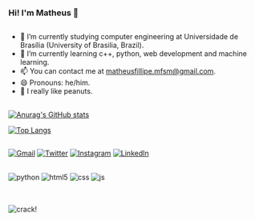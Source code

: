 ### Hi! I'm Matheus 🙂
##

- 🔭 I’m currently studying computer engineering at Universidade de Brasília (University of Brasilia, Brazil).
- 🌱 I’m currently learning c++, python, web development and machine learning.
- 📫 You can contact me at matheusfillipe.mfsm@gmail.com.
- 😄 Pronouns: he/him.
- 🥜 I really like peanuts.

##

[![Anurag's GitHub stats](https://github-readme-stats-sigma-five.vercel.app/api?username=matheusmendoim&count_private=true&show_icons=true&theme=tokyonight)](https://github.com/anuraghazra/github-readme-stats)

[![Top Langs](https://github-readme-stats-sigma-five.vercel.app/api/top-langs/?username=matheusmendoim&theme=tokyonight)](https://github.com/anuraghazra/github-readme-stats)

##
[![Gmail](https://img.shields.io/badge/Gmail-D14836?style=for-the-badge&logo=gmail&logoColor=white)](mailto:matheusfillipe.mfsm@gmail.com)
[![Twitter](https://img.shields.io/badge/Twitter-1DA1F2?style=for-the-badge&logo=twitter&logoColor=white)](https://twitter.com/matheus_mendoim)
[![Instagram](https://img.shields.io/badge/Instagram-E4405F?style=for-the-badge&logo=instagram&logoColor=white)](https://www.instagram.com/matheus_mendoim/)
[![LinkedIn](https://img.shields.io/badge/LinkedIn-0077B5?style=for-the-badge&logo=linkedin&logoColor=white)](https://www.linkedin.com/in/matheus-fillipe-de-souza-mendes-743b881b1/)
  
##
<div style="display: inline_block">
  <img align="center" alt="python" src="https://img.shields.io/badge/Python-3776AB?style=for-the-badge&logo=python&logoColor=white" >
  <img align="center" alt="html5" src="https://img.shields.io/badge/HTML5-E34F26?style=for-the-badge&logo=html5&logoColor=white" />
  <img align="center" alt="css" src="https://img.shields.io/badge/CSS3-1572B6?style=for-the-badge&logo=css3&logoColor=white" />
  <img align="center" alt="js" src="https://img.shields.io/badge/JavaScript-F7DF1E?style=for-the-badge&logo=javascript&logoColor=black" />
</div><br/>

##
![crack!](https://user-images.githubusercontent.com/100967260/211827387-9762385c-3bf7-42cc-a42d-c903b8ff985d.gif)
